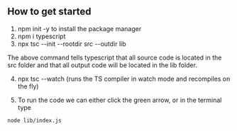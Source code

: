 ## How to get started

1. npm init -y to install the package manager
2. npm i typescript
3. npx tsc --init --rootdir src --outdir lib

The above command tells typescript that all source code is located in the src folder and that all output code will be located in the lib folder.

4. npx tsc --watch (runs the TS compiler in watch mode and recompiles on the fly)

5. To run the code we can either click the green arrow, or in the terminal type

```
node lib/index.js
```
